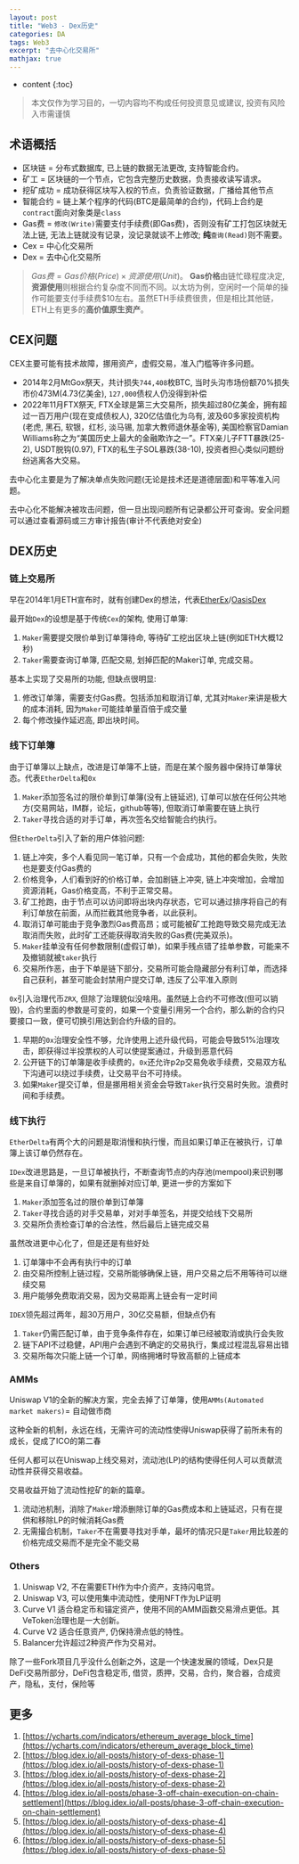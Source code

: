 ```yaml
---
layout: post
title: "Web3 - Dex历史"
categories: DA
tags: Web3
excerpt: "去中心化交易所"
mathjax: true
---
```


* content
{:toc}

> 本文仅作为学习目的，一切内容均不构成任何投资意见或建议, 投资有风险入市需谨慎

## 术语概括

* 区块链 = 分布式数据库, 已上链的数据无法更改, 支持智能合约。
* 矿工 = 区块链的一个节点，它包含完整历史数据，负责接收读写请求。
* 挖矿成功 = 成功获得区块写入权的节点，负责验证数据，广播给其他节点
* 智能合约 = 链上某个程序的代码(BTC是最简单的合约)，代码上合约是`contract`面向对象类是`class`
* Gas费 = `修改(Write)`需要支付手续费(即Gas费)，否则没有矿工打包区块就无法上链, 无法上链就没有记录，没记录就谈不上修改; **纯**`查询(Read)`则不需要。
* Cex = 中心化交易所
* Dex = 去中心化交易所

> $Gas费 = {Gas价格(Price)}\times{资源使用(Unit)}$。 **Gas价格**由链忙碌程度决定, **资源使用**则根据合约复杂度不同而不同。以太坊为例，空闲时一个简单的操作可能要支付手续费$10左右。虽然ETH手续费很贵，但是相比其他链，ETH上有更多的**高价值原生资产**。

## CEX问题

CEX主要可能有技术故障，挪用资产，虚假交易，准入门槛等许多问题。

* 2014年2月MtGox祭天，共计损失`744,408`枚BTC, 当时头沟市场份额70%损失市价473M(4.73亿美金), `127,000`债权人仍没得到补偿
* 2022年11月FTX祭天, FTX全球是第三大交易所，损失超过80亿美金，拥有超过一百万用户(现在变成债权人), 320亿估值化为乌有, 波及60多家投资机构(老虎, 黑石, 软银，红杉, 淡马锡, 加拿大教师退休基金等), 美国检察官Damian Williams称之为“美国历史上最大的金融欺诈之一”。FTX亲儿子FTT暴跌(25-2), USDT脱钩(0.97), FTX的私生子SOL暴跌(38-10), 投资者担心类似问题纷纷逃离各大交易。

去中心化主要是为了解决单点失败问题(无论是技术还是道德层面)和平等准入问题。

去中心化不能解决被攻击问题，但一旦出现问题所有记录都公开可查询。安全问题可以通过查看源码或三方审计报告(审计不代表绝对安全)

## DEX历史

### 链上交易所

早在2014年1月ETH宣布时，就有创建Dex的想法，代表[EtherEx](https://github.com/geemaple/etherex)/[OasisDex](https://github.com/geemaple/maker-otc)

最开始`Dex`的设想是基于传统`Cex`的架构, 使用订单簿:

1. `Maker`需要提交限价单到订单簿待命, 等待矿工挖出区块上链(例如ETH大概12秒)
2. `Taker`需要查询订单簿, 匹配交易, 划掉匹配的Maker订单, 完成交易。

基本上实现了交易所的功能, 但缺点很明显:

1. 修改订单簿，需要支付Gas费。包括添加和取消订单, 尤其对`Maker`来讲是极大的成本消耗, 因为`Maker`可能挂单量百倍于成交量
2. 每个修改操作延迟高, 即出块时间。

### 线下订单簿

由于订单簿以上缺点，改进是订单簿不上链，而是在某个服务器中保持订单簿状态。代表`EtherDelta`和`0x`

1. `Maker`添加签名过的限价单到订单簿(没有上链延迟), 订单可以放在任何公共地方(交易网站，IM群，论坛，github等等), 但取消订单需要在链上执行
2. `Taker`寻找合适的对手订单，再次签名交给智能合约执行。

但`EtherDelta`引入了新的用户体验问题:

1. 链上冲突，多个人看见同一笔订单，只有一个会成功，其他的都会失败，失败也是要支付Gas费的
2. 价格竞争，人们看到好的价格订单，会加剧链上冲突, 链上冲突增加，会增加资源消耗，Gas价格变高，不利于正常交易。
3. 矿工抢跑，由于节点可以访问即将出块内存状态，它可以通过排序将自己的有利订单放在前面，从而拦截其他竞争者，以此获利。
4. 取消订单可能由于竞争激烈Gas费高昂；或可能被矿工抢跑导致交易完成无法取消而失败，此时矿工还能获得取消失败的Gas费(完美双杀)。
5. `Maker`挂单没有任何参数限制(虚假订单)，如果手残点错了挂单参数，可能来不及撤销就被`taker`执行
6. 交易所作恶，由于下单是链下部分，交易所可能会隐藏部分有利订单，而选择自己获利，甚至可能会封禁用户提交订单, 违反了公平准入原则

`0x`引入治理代币`ZRX`, 但除了治理貌似没啥用。虽然链上合约不可修改(但可以销毁)，合约里面的参数是可变的，如果一个变量引用另一个合约，那么新的合约只要接口一致，便可切换引用达到合约升级的目的。

1. 早期的`0x`治理安全性不够，允许使用上述升级代码，可能会导致51%治理攻击，即获得过半投票权的人可以使提案通过，升级到恶意代码
2. 公开链下的订单簿是收手续费的，`0x`还允许p2p交易免收手续费，交易双方私下沟通可以绕过手续费，让交易平台不可持续。
3. 如果`Maker`提交订单，但是挪用相关资金会导致`Taker`执行交易时失败。浪费时间和手续费。


### 线下执行

`EtherDelta`有两个大的问题是取消慢和执行慢，而且如果订单正在被执行，订单簿上该订单仍然存在。

`IDex`改进思路是，一旦订单被执行，不断查询节点的内存池(mempool)来识别哪些是来自订单簿的，如果有就删掉对应订单, 更进一步的方案如下

1. `Maker`添加签名过的限价单到订单簿
2. `Taker`寻找合适的对手交易单，对对手单签名，并提交给线下交易所
3. 交易所负责检查订单的合法性，然后最后上链完成交易

虽然改进更中心化了，但是还是有些好处

1. 订单簿中不会再有执行中的订单
2. 由交易所控制上链过程，交易所能够确保上链，用户交易之后不用等待可以继续交易
3. 用户能够免费取消交易，因为交易距离上链会有一定时间

`IDEX`领先超过两年，超30万用户，30亿交易额，但缺点仍有

1. `Taker`仍需匹配订单，由于竞争条件存在，如果订单已经被取消或执行会失败
2. 链下API不过稳健，API用户会遇到不确定的交易执行，集成过程混乱容易出错
3. 交易所每次只能上链一个订单，网络拥堵时导致高额的上链成本

### AMMs

Uniswap V1的全新的解决方案，完全去掉了订单簿，使用`AMMs(Automated market makers)`= 自动做市商

这种全新的机制，永远在线，无需许可的流动性使得Uniswap获得了前所未有的成长，促成了ICO的第二春

任何人都可以在Uniswap上线交易对，流动池(LP)的结构使得任何人可以贡献流动性并获得交易收益。

交易收益开始了流动性挖矿的新的篇章。

1. 流动池机制，消除了`Maker`增添删除订单的Gas费成本和上链延迟，只有在提供和移除LP的时候消耗Gas费
2. 无需撮合机制，`Taker`不在需要寻找对手单，最坏的情况只是`Taker`用比较差的价格完成交易而不是完全不能交易

### Others

1. Uniswap V2, 不在需要ETH作为中介资产，支持闪电贷。
2. Uniswap V3, 可以使用集中流动性，使用NFT作为LP证明
3. Curve V1 适合稳定币和锚定资产，使用不同的AMM函数交易滑点更低。其VeToken治理也是一大创新。
4. Curve V2 适合任意资产, 仍保持滑点低的特性。
5. Balancer允许超过2种资产作为交易对。

除了一些Fork项目几乎没什么创新之外，这是一个快速发展的领域，Dex只是DeFi交易所部分，DeFi包含稳定币, 借贷，质押，交易，合约，聚合器，合成资产，隐私，支付，保险等

## 更多

1. [https://ycharts.com/indicators/ethereum_average_block_time](https://ycharts.com/indicators/ethereum_average_block_time)
2. [https://blog.idex.io/all-posts/history-of-dexs-phase-1](https://blog.idex.io/all-posts/history-of-dexs-phase-1)
3. [https://blog.idex.io/all-posts/history-of-dexs-phase-2](https://blog.idex.io/all-posts/history-of-dexs-phase-2)
4. [https://blog.idex.io/all-posts/phase-3-off-chain-execution-on-chain-settlement](https://blog.idex.io/all-posts/phase-3-off-chain-execution-on-chain-settlement)
5. [https://blog.idex.io/all-posts/history-of-dexs-phase-4](https://blog.idex.io/all-posts/history-of-dexs-phase-4)
6. [https://blog.idex.io/all-posts/history-of-dexs-phase-5](https://blog.idex.io/all-posts/history-of-dexs-phase-5)